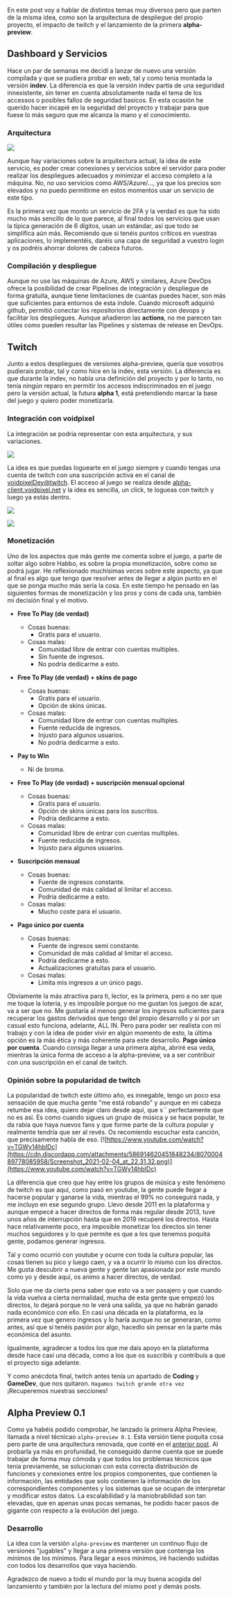 
En este post voy a hablar de distintos temas muy diversos pero que parten de la misma idea,
como son la arquitectura de despliegue del propio proyecto, el impacto de twitch y
el lanzamiento de la primera **alpha-preview**.

## Dashboard y Servicios
Hace un par de semanas me decidí a lanzar de nuevo una versión compilada y que se
pudiera probar en web, tal y como tenia montada la versión **indev**. La diferencia
es que la versión indev partia de una seguridad innexistente, sin tener en cuenta
absolutamente nada el tema de los accessos o posibles fallos de seguridad basicos.
En esta ocasión he querido hacer incapié en la seguridad del proyecto y trabajar para
que fuese lo más seguro que me alcanza la mano y el conocimiento.

### Arquitectura

![](https://cdn.discordapp.com/attachments/586914620451848234/806988546686713876/Screenshot_2021-02-04_at_21.40.22.png)

Aunque hay variaciones sobre la arquitectura actual, la idea de este servicio, es poder
crear conexiones y servicios sobre el servidor para poder realizar los despliegues
adecuados y minimizar el acceso completo a la máquina. No, no uso servicios como
AWS/Azure/..., ya que los precios son elevados y no puedo permitirme en estos momentos
usar un servicio de este tipo.

Es la primera vez que monto un servicio de 2FA y la verdad es que ha sido mucho más
sencillo de lo que parece, al final todos los servicios que usan la típica generación 
de 6 dígitos, usan un estándar, así que todo se simplifica aún más. Recomiendo que
si tenéis puntos críticos en vuestras aplicaciones, lo implementéis, daréis una capa
de seguridad a vuestro login y os podréis ahorrar dolores de cabeza futuros.

### Compilación y despliegue

Aunque no use las máquinas de Azure, AWS y similares, Azure DevOps ofrece la posibilidad
de crear Pipelines de integración y despliegue de forma gratuita, aunque tiene limitaciones
de cuantas puedes hacer, son más que suficientes para entornos de esta índole.
Cuando microsoft adquirió github, permitió conectar los repositorios directamente con
devops y facilitar los despliegues. Aunque añadieron las **actions**, no me parecen tan
útiles como pueden resultar las Pipelines y sistemas de release en DevOps.

## Twitch

Junto a estos despliegues de versiones alpha-preview, quería que vosotros pudierais
probar, tal y como hice en la indev, esta versión. La diferencia es que durante la
indev, no había una definición del proyecto y por lo tanto, no tenía ningún reparo
en permitir los accesos indiscriminados en el juego pero la versión actual, la futura
**alpha 1**, está pretendiendo marcar la base del juego y quiero poder monetizarla.

### Integración con voidpixel

La integración se podria representar con esta arquitectura, y sus variaciones.

![](https://cdn.discordapp.com/attachments/586914620451848234/806988862097195069/Screenshot_2021-02-04_at_21.44.44.png)

La idea es que puedas loguearte en el juego siempre y cuando tengas una cuenta de twitch
con una suscripción activa en el canal de [voidpixelDev@twitch](https://twitch.tv/voidpixelDev).
El acceso al juego se realiza desde [alpha-client.voidpixel.net](http://alpha-client.voidpixel.net/) 
y la idea es sencilla, un click, te logueas con twitch y luego ya estás dentro.

![](https://cdn.discordapp.com/attachments/586914620451848234/806994449270964254/Screenshot_2021-02-04_at_22.07.36.png)

![](https://cdn.discordapp.com/attachments/586914620451848234/806995219873792040/Screenshot_2021-02-04_at_22.10.12.png)

### Monetización

Uno de los aspectos que más gente me comenta sobre el juego, a parte de soltar algo sobre Habbo, es
sobre la propia monetización, sobre como se podrá jugar.
He reflexionado muchísimas veces sobre este aspecto, ya que al final es algo que tengo que 
resolver antes de llegar a algún punto en el que se ponga mucho más sería la cosa.
En este tiempo he pensado en las siguientes formas de monetización y los pros y cons de cada una,
también mi decisión final y el motivo.

- **Free To Play (de verdad)**
  + Cosas buenas:
    + Gratis para el usuario.
  + Cosas malas:
    + Comunidad libre de entrar con cuentas multiples.
    + Sin fuente de ingresos.
    + No podria dedicarme a esto.


- **Free To Play (de verdad) + skins de pago**
  + Cosas buenas:
    + Gratis para el usuario.
    + Opción de skins únicas.
  + Cosas malas:
    + Comunidad libre de entrar con cuentas multiples.
    + Fuente reducida de ingresos.
    + Injusto para algunos usuarios.
    + No podria dedicarme a esto.


- **Pay to Win**
  + Ni de broma.


- **Free To Play (de verdad) + suscripción mensual opcional**
  + Cosas buenas:
    + Gratis para el usuario.
    + Opción de skins únicas para los suscritos.
    + Podria dedicarme a esto.
  + Cosas malas:
    + Comunidad libre de entrar con cuentas multiples.
    + Fuente reducida de ingresos.
    + Injusto para algunos usuarios.


- **Suscripción mensual**
  + Cosas buenas:
    + Fuente de ingresos constante.
    + Comunidad de más calidad al limitar el acceso.
    + Podria dedicarme a esto.
  + Cosas malas:
    + Mucho coste para el usuario.


- **Pago único por cuenta**
  + Cosas buenas:
    + Fuente de ingresos semi constante.
    + Comunidad de más calidad al limitar el acceso.
    + Podria dedicarme a esto.
    + Actualizaciones gratuitas para el usuario.
  + Cosas malas:
    + Limita mis ingresos a un único pago.

Obviamente la más atractiva para ti, lector, es la primera, pero a no ser que me toque
la loteria, y es imposible porque no me gustan los juegos de azar, va a ser que no.
Me gustaría al menos generar los ingresos suficientes para recuperar los gastos derivados
que tengo del propio desarrollo y si por un casual esto funciona, adelante, ALL IN.
Pero para poder ser realista con mi trabajo y con la idea de poder vivir en algún momento
de esto, la última opción es la más ética y más coherente para este desarrollo.
**Pago único por cuenta**. Cuando consiga llegar a una primera alpha, abriré esa veda, mientras
la única forma de acceso a la alpha-preview, va a ser contribuir con una suscripción en
el canal de twitch.

### Opinión sobre la popularidad de twitch

La popularidad de twitch este último año, es innegable, tengo un poco esa sensación de
que mucha gente "me está robando" y aunque en mi cabeza retumbe esa idea, quiero dejar claro
desde aquí, que s´´ perfectamente que no es así. Es como cuando sigues un grupo de música
y se hace popular, te da rabia que haya nuevos fans y que forme parte de la cultura popular
y realmente tendría que ser al revés. 
Os recomiendo escuchar esta canción, que precisamente habla de eso.
[![https://www.youtube.com/watch?v=TGWy14hbIDc](https://cdn.discordapp.com/attachments/586914620451848234/807000489778085958/Screenshot_2021-02-04_at_22.31.32.png)](https://www.youtube.com/watch?v=TGWy14hbIDc)

La diferencia que creo que hay entre los grupos de música y este fenómeno de twitch es
que aquí, como pasó en youtube, la gente puede llegar a hacerse popular y ganarse la vida,
mientras el 99% no conseguirá nada, y me incluyo en ese segundo grupo. Llevo desde 2011 en la 
plataforma y aunque empecé a hacer directos de forma más regular desde 2013, tuve unos años de 
interrupción hasta que en 2019 recuperé los directos. Hasta hace relativamente poco, era
imposible monetizar los directos sin tener muchos seguidores y lo que permite es que a los
que tenemos poquita gente, podamos generar ingresos.

Tal y como ocurrió con youtube y ocurre con toda la cultura popular, las cosas tienen su pico
y luego caen, y va a ocurrir lo mismo con los directos. Me gusta descubrir a nueva gente y 
gente tan apasionada por este mundo como yo y desde aquí, os animo a hacer directos, de verdad.

Solo que me da cierta pena saber que esto va a ser pasajero y que cuando la vida vuelva a 
cierta normalidad, mucha de esta gente que empezó los directos, lo dejará porque no le verá una
salida, ya que no habrán ganado nada económico con ello. En casi una década en la plataforma,
es la primera vez que genero ingresos y lo haría aunque no se generaran, como antes, así
que si tenéis pasión por algo, hacedlo sin pensar en la parte más económica del asunto.

Igualmente, agradecer a todos los que me dais apoyo en la plataforma desde hace casi una década, como
a los que os suscribís y contribuís a que el proyecto siga adelante.

Y como anécdota final, twitch antes tenía un apartado de **Coding** y **GameDev**, que nos quitaron.
`Hagamos twitch grande otra vez` ¡Recuperemos nuestras secciones!

## Alpha Preview 0.1

Como ya habéis podido comprobar, he lanzado la primera Alpha Preview, llamada a nivel
técnicao `alpha-preview 0.1`. Esta versión tiene poquita cosa pero parte de una arquitectura
renovada, que conté en el [anterior post](./entity-component-system). Al probarla ya más en
profunidad, he conseguido darme cuenta que se puede trabajar de forma muy cómoda y que todos
los problemas técnicos que tenia previamente, se solucionan con esta correcta distribución
de funciones y conexiones entre los propios componentes, que contienen la información,
las entidades que solo contienen la información de los correspondientes componentes y los sistemas
que se ocupan de interpretar y modificar estos datos. La escalabilidad y la maniobrabilidad
son tan elevadas, que en apenas unas pocas semanas, he podido hacer pasos de gigante con respecto
a la evolución del juego.

### Desarrollo

La idea con la versión `alpha-preview` es mantener un continuo flujo de versiones "jugables" y
llegar a una primera versión que contenga los mínimos de los mínimos. Para llegar a esos mínimos,
iré haciendo subidas con todos los desarrollos que vaya haciendo.

Agradezco de nuevo a todo el mundo por la muy buena acogida del lanzamiento y también
por la lectura del mismo post y demás posts.
